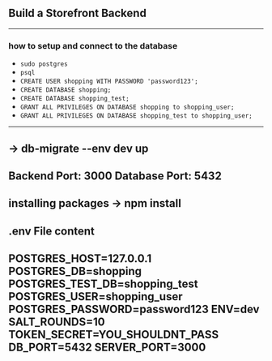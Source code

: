 ## Build a Storefront Backend
------------------------------------------------------
### how to setup and connect to the database 
- `sudo postgres`
- `psql`
- `CREATE USER shopping WITH PASSWORD 'password123';`
- `CREATE DATABASE shopping;`
- `CREATE DATABASE shopping_test;`
- `GRANT ALL PRIVILEGES ON DATABASE shopping to shopping_user;`
- `GRANT ALL PRIVILEGES ON DATABASE shopping_test to shopping_user;`
-------------------------------------------------------------------
-> db-migrate --env dev up
-------------------------------------------------------------------
Backend Port: 3000
Database Port: 5432
-------------------------------------------------------------------
installing packages -> npm install
-------------------------------------------------------------------
.env File content
-------------------------------------------------------------------
POSTGRES_HOST=127.0.0.1
POSTGRES_DB=shopping
POSTGRES_TEST_DB=shopping_test
POSTGRES_USER=shopping_user
POSTGRES_PASSWORD=password123
ENV=dev
SALT_ROUNDS=10
TOKEN_SECRET=YOU_SHOULDNT_PASS
DB_PORT=5432
SERVER_PORT=3000
-----------------------------------------------------------------
